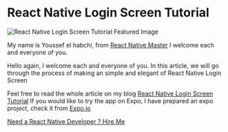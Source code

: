 
# React Native Login Screen Tutorial

  

![React Native Login Screen Tutorial Featured Image](https://reactnativemaster.com/wp-content/uploads/2019/11/React-Native-Login-Screen-Tutorial.png)
  

My name is Youssef el habchi, from [React Native Master](https://reactnativemaster.com) I welcome each and everyone of you.


Hello again, I welcome each and everyone of you. In this article, we will go through the process of making an simple and elegant of React Native Login Screen


Feel free to read the whole article on my blog [React Native Login Screen Tutorial](https://reactnativemaster.com/react-native-login-screen-tutorial)
If you would like to try the app on Expo, I have prepared an expo project, check it from  [Expo.io](https://expo.io/@alhydra/react-native-login-screen-tutorial)


[Need a React Native Developer ? Hire Me](https://reactnativemaster.com/senior-react-native-developer-ready-to-go/)
